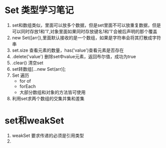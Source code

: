 # Set 类型学习笔记
1. set和数组类似，里面可以放多个数据，但是set里面不可以放重复数据，但是可以同时存放1和'1',对象里面如果同时存放键名1和'1'会被后声明的那个覆盖
2. new Set([arr]),里面默认接收的是一个数组，如果是字符串会将其打散成字符串
3. set.size 查看元素的数量，has('value')查看元素是否存在
4. .delete('value') 删除set中value元素，返回布尔值，成功为true
5. .clear() 清空set
6. set转数组[...new Set(arr)];
7. Set 遍历
    - for of
    - forEach
    - 大部分数组和对象的方法皆可使用
8. 利用set求两个数组的交集并集和差集

# set和weakSet
1. weakSet 要求传递的必须是引用类型
2. 